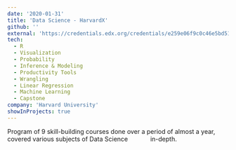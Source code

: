 ```yaml
---
date: '2020-01-31'
title: 'Data Science - HarvardX'
github: ''
external: 'https://credentials.edx.org/credentials/e259e06f9c0c46e5bd51dea7a01cf9ea/'
tech:
  - R
  - Visualization
  - Probability
  - Inference & Modeling
  - Productivity Tools
  - Wrangling
  - Linear Regression
  - Machine Learning
  - Capstone
company: 'Harvard University'
showInProjects: true
---
```


Program of 9 skill-building courses done over a period of almost a year, covered various subjects of Data Science &nbsp;&nbsp;&nbsp;&nbsp;&nbsp;&nbsp;&nbsp;&nbsp;&nbsp;&nbsp;&nbsp; in-depth.